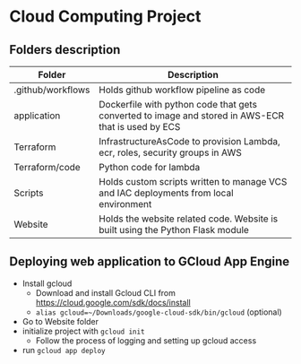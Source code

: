 # Cloud Computing Project

## Folders description
|Folder|Description|
|-|-|
|.github/workflows|Holds github workflow pipeline as code|
|application|Dockerfile with  python code that gets converted to image and stored in AWS-ECR that is used by ECS|
|Terraform| InfrastructureAsCode to provision Lambda, ecr, roles, security groups in AWS |
|Terraform/code| Python code for lambda |
| Scripts | Holds custom scripts written to manage VCS and IAC deployments from local environment |
|Website| Holds the website related code. Website is built using the Python Flask module|

## Deploying web application to GCloud App Engine
- Install gcloud 
    - Download and install Gcloud CLI from https://cloud.google.com/sdk/docs/install
    - `alias gcloud=~/Downloads/google-cloud-sdk/bin/gcloud` (optional)
- Go to Website folder
- initialize project with `gcloud init`
    - Follow the process of logging and setting up gcloud access
- run `gcloud app deploy`